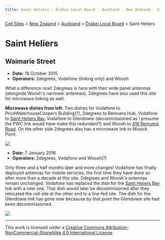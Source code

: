 ```yaml
---
title: Saint Heliers - Ōrākei Local Board - Auckland - New Zealand - Cell Sites
---
```


[Cell Sites](../../../) > [New Zealand](../../) > [Auckland](../) > [Ōrākei Local Board](./) > Saint Heliers

# Saint Heliers

## Waimarie Street

* **Date:** 18 October 2015
* **Operators:** 2degrees, Vodafone (linking only) and Woosh

What a difference now! 2degrees is here with their wide panel antennas (alongside Woosh's narrower antennas). 2degrees
have also used this site for microwave linking as well.

**Microwave dishes from left:** Two dishes for Vodafone to PriceWaterhouseCoopers Building(?), 2degrees to Remuera Hub,
Vodafone to [Saint Heliers Bay](saint-heliers-bay), Vodafone to Glendowie (decommissioned as I presume the PWC link
would have make this redundant?) and Woosh to [416 Remuera Road](remuera#416-remuera-road). On the other side 2degrees
also has a microwave link to Musick Point.

![](https://f001.backblazeb2.com/file/CellSites/NZ/AUK/%C5%8Cr%C4%81kei/20151018-143736.jpg)

* **Date:** 7 January 2016
* **Operators:** 2degrees, Vodafone and Woosh(?)

Only three and a half months later and more changes! Vodafone has finally deployed antennas for mobile services, the
first time they have done so after more than a decade at this site. 2degrees and Woosh's antennas remain unchanged.
Vodafone has replaced the dish for the [Saint Heliers Bay](saint-heliers-bay) link with a new one. That dish would
later be decommisioned after they relocated the cell site at the other end to a line-fed site. The dish for the
Glendowie link has gone now becasuse by that point the Glendowie site had been decommissioned.

![](https://f001.backblazeb2.com/file/CellSites/NZ/AUK/%C5%8Cr%C4%81kei/20160107-173252.jpg)

---

This work is licensed under a [Creative Commons Attribution-NonCommercial-ShareAlike 4.0 International License](http://creativecommons.org/licenses/by-nc-sa/4.0/).
